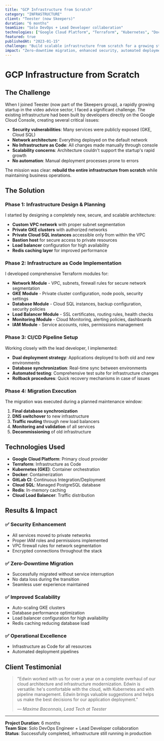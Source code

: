 ```yaml
---
title: "GCP Infrastructure from Scratch"
category: "INFRASTRUCTURE"
client: "Teester (now Skeepers)"
duration: "6 months"
teamSize: "Solo DevOps + Lead Developer collaboration"
technologies: ["Google Cloud Platform", "Terraform", "Kubernetes", "Docker", "GitLab CI", "Cloud SQL", "Redis", "Load Balancer"]
featured: true
publishedAt: "2023-01-15"
challenge: "Build scalable infrastructure from scratch for a growing startup"
impact: "Zero-downtime migration, enhanced security, automated deployments"
---
```


# GCP Infrastructure from Scratch

## The Challenge

When I joined Teester (now part of the Skeepers group), a rapidly growing startup in the video advice sector, I faced a significant challenge. The existing infrastructure had been built by developers directly on the Google Cloud Console, creating several critical issues:

- **Security vulnerabilities**: Many services were publicly exposed (GKE, Cloud SQL)
- **Network architecture**: Everything deployed on the default network
- **No Infrastructure as Code**: All changes made manually through console
- **Scalability concerns**: Architecture couldn't support the startup's rapid growth
- **No automation**: Manual deployment processes prone to errors

The mission was clear: **rebuild the entire infrastructure from scratch** while maintaining business operations.

## The Solution

### Phase 1: Infrastructure Design & Planning

I started by designing a completely new, secure, and scalable architecture:

- **Custom VPC network** with proper subnet segmentation
- **Private GKE clusters** with authorized networks
- **Private Cloud SQL instances** accessible only from within the VPC
- **Bastion host** for secure access to private resources
- **Load balancer** configuration for high availability
- **Redis caching layer** for improved performance

### Phase 2: Infrastructure as Code Implementation

I developed comprehensive Terraform modules for:

- **Network Module** - VPC, subnets, firewall rules for secure network segmentation
- **GKE Module** - Private cluster configuration, node pools, security settings
- **Database Module** - Cloud SQL instances, backup configuration, security policies
- **Load Balancer Module** - SSL certificates, routing rules, health checks
- **Monitoring Module** - Cloud Monitoring, alerting policies, dashboards
- **IAM Module** - Service accounts, roles, permissions management

### Phase 3: CI/CD Pipeline Setup

Working closely with the lead developer, I implemented:

- **Dual deployment strategy**: Applications deployed to both old and new environments
- **Database synchronization**: Real-time sync between environments
- **Automated testing**: Comprehensive test suite for infrastructure changes
- **Rollback procedures**: Quick recovery mechanisms in case of issues

### Phase 4: Migration Execution

The migration was executed during a planned maintenance window:

1. **Final database synchronization**
2. **DNS switchover** to new infrastructure
3. **Traffic routing** through new load balancers
4. **Monitoring and validation** of all services
5. **Decommissioning** of old infrastructure

## Technologies Used

- **Google Cloud Platform**: Primary cloud provider
- **Terraform**: Infrastructure as Code
- **Kubernetes (GKE)**: Container orchestration
- **Docker**: Containerization
- **GitLab CI**: Continuous Integration/Deployment
- **Cloud SQL**: Managed PostgreSQL database
- **Redis**: In-memory caching
- **Cloud Load Balancer**: Traffic distribution

## Results & Impact

### ✅ **Security Enhancement**
- All services moved to private networks
- Proper IAM roles and permissions implemented
- VPC firewall rules for network segmentation
- Encrypted connections throughout the stack

### ✅ **Zero-Downtime Migration**
- Successfully migrated without service interruption
- No data loss during the transition
- Seamless user experience maintained

### ✅ **Improved Scalability**
- Auto-scaling GKE clusters
- Database performance optimization
- Load balancer configuration for high availability
- Redis caching reducing database load

### ✅ **Operational Excellence**
- Infrastructure as Code for all resources
- Automated deployment pipelines

## Client Testimonial

> "Edwin worked with us for over a year on a complete overhaul of our cloud architecture and infrastructure modernization. Edwin is versatile: he's comfortable with the cloud, with Kubernetes and with pipeline management. Edwin brings valuable suggestions and helps us make the best decisions for our application deployment."
> 
> *— Maxime Baconnais, Lead Tech at Teester*

---

**Project Duration**: 6 months  
**Team Size**: Solo DevOps Engineer + Lead Developer collaboration  
**Status**: Successfully completed, infrastructure still running in production